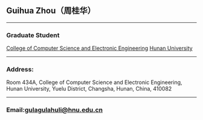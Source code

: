 ## Guihua Zhou（周桂华）

---
### Graduate Student
[College of Computer Science and Electronic Engineering](http://csee.hnu.edu.cn/)
[Hunan University](http://www.hnu.edu.cn/) 

---
### Address: 
Room 434A, College of Computer Science and Electronic Engineering,
Hunan University, Yuelu District, 
Changsha, Hunan, China, 
410082

---
### Email:gulagulahuli@hnu.edu.cn
